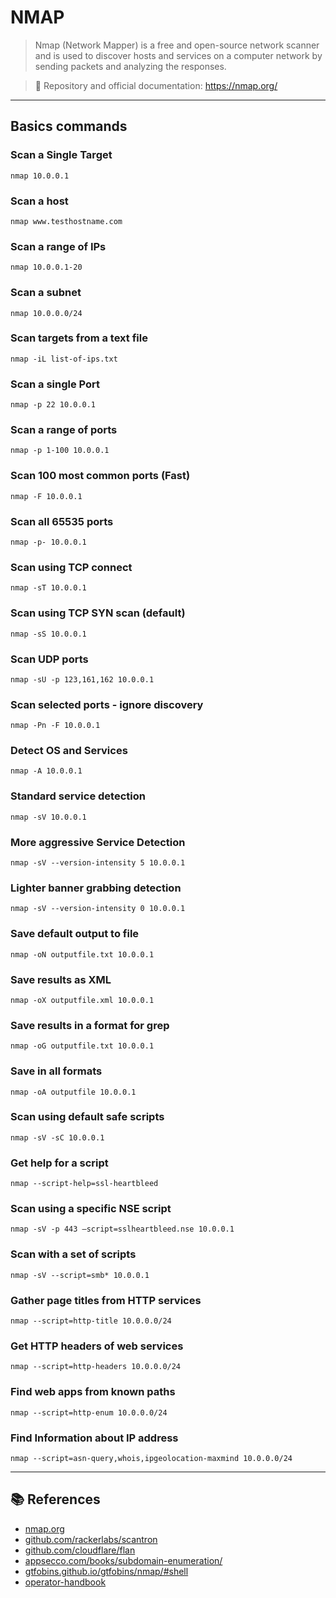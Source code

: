 # NMAP
> Nmap (Network Mapper) is a free and open-source network scanner and is used to discover hosts and services on a computer network by sending packets and analyzing the responses.

> 📖 Repository and official documentation: https://nmap.org/

---

## Basics commands

### Scan a Single Target
```shell
nmap 10.0.0.1
```
### Scan a host
```shell
nmap www.testhostname.com
```
### Scan a range of IPs
```shell
nmap 10.0.0.1-20
```
### Scan a subnet
```shell
nmap 10.0.0.0/24
```
### Scan targets from a text file
```shell
nmap -iL list-of-ips.txt
```
### Scan a single Port
```shell
nmap -p 22 10.0.0.1
```
### Scan a range of ports
```shell
nmap -p 1-100 10.0.0.1
```
### Scan 100 most common ports (Fast)
```shell
nmap -F 10.0.0.1
```
### Scan all 65535 ports
```shell
nmap -p- 10.0.0.1
```
### Scan using TCP connect
```shell
nmap -sT 10.0.0.1
```
### Scan using TCP SYN scan (default)
```shell
nmap -sS 10.0.0.1
```
### Scan UDP ports
```shell
nmap -sU -p 123,161,162 10.0.0.1
```
### Scan selected ports - ignore discovery
```shell
nmap -Pn -F 10.0.0.1
```
### Detect OS and Services
```shell
nmap -A 10.0.0.1
```
### Standard service detection
```shell
nmap -sV 10.0.0.1
```
### More aggressive Service Detection
```shell
nmap -sV --version-intensity 5 10.0.0.1
```
### Lighter banner grabbing detection
```shell
nmap -sV --version-intensity 0 10.0.0.1
```
### Save default output to file
```shell
nmap -oN outputfile.txt 10.0.0.1
```
### Save results as XML
```shell
nmap -oX outputfile.xml 10.0.0.1 
```
### Save results in a format for grep
```shell
nmap -oG outputfile.txt 10.0.0.1
```
### Save in all formats
```shell
nmap -oA outputfile 10.0.0.1
```
### Scan using default safe scripts
```shell
nmap -sV -sC 10.0.0.1
```
### Get help for a script
```shell
nmap --script-help=ssl-heartbleed
```
### Scan using a specific NSE script
```shell
nmap -sV -p 443 –script=sslheartbleed.nse 10.0.0.1
```
### Scan with a set of scripts
```shell
nmap -sV --script=smb* 10.0.0.1
```
### Gather page titles from HTTP services
```shell
nmap --script=http-title 10.0.0.0/24
```
### Get HTTP headers of web services
```shell
nmap --script=http-headers 10.0.0.0/24
```
### Find web apps from known paths
```shell
nmap --script=http-enum 10.0.0.0/24
```
### Find Information about IP address
```shell
nmap --script=asn-query,whois,ipgeolocation-maxmind 10.0.0.0/24
```

---

## 📚 References
- [nmap.org](https://nmap.org/)
- [github.com/rackerlabs/scantron](https://github.com/rackerlabs/scantron)
- [github.com/cloudflare/flan](https://github.com/cloudflare/flan)
- [appsecco.com/books/subdomain-enumeration/](https://appsecco.com/books/subdomain-enumeration/)
- [gtfobins.github.io/gtfobins/nmap/#shell](https://gtfobins.github.io/gtfobins/nmap/#shell)
- [operator-handbook](https://www.netmux.com/blog/operator-handbook)
